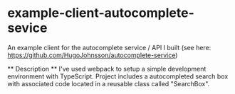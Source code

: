 # example-client-autocomplete-sevice
An example client for the autocomplete service / API I built (see here: https://github.com/HugoJohnsson/autocomplete-service)

** Description **
I've used webpack to setup a simple development environment with TypeScript.
Project includes a autocompleted search box with associated code located in a
reusable class called "SearchBox".